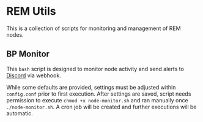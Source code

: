 # REM Utils
 This is a collection of scripts for monitoring and management of REM nodes.

 ## BP Monitor
This `bash` script is designed to monitor node activity and send alerts to [Discord](https://discordapp.com/) via webhook.

While some defaults are provided, settings must be adjusted within `config.conf` prior to first execution. After settings are saved, script needs permission to execute `chmod +x node-monitor.sh` and ran manually once `./node-monitor.sh`. A cron job will be created and further executions will be automatic.
